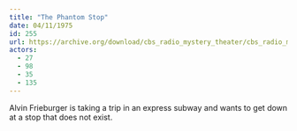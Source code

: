 ```yaml
---
title: "The Phantom Stop"
date: 04/11/1975
id: 255
url: https://archive.org/download/cbs_radio_mystery_theater/cbs_radio_mystery_theater-0251-0300.zip/cbs_radio_mystery_theater-0251-0300%2Fcbsrmt_0255_the_phantom_stop.mp3
actors:
  - 27
  - 98
  - 35
  - 135
---
```

Alvin Frieburger is taking a trip in an express subway and wants to get down at a stop that does not exist.